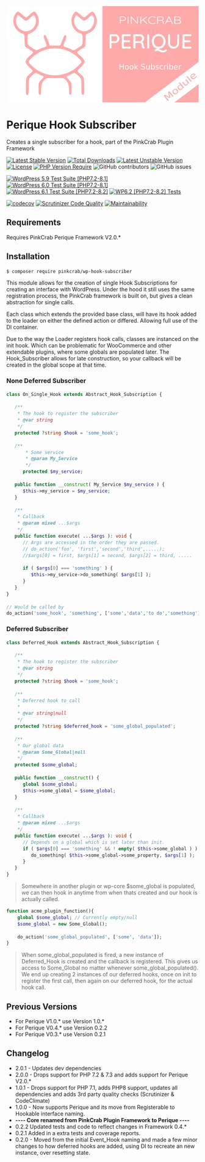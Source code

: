 ![logo](/.github/assets/Perique-Hook-Sub-Card.jpg "PinkCrab Perique Hook Subscriber")

# Perique Hook Subscriber

Creates a single subscriber for a hook, part of the PinkCrab Plugin Framework

[![Latest Stable Version](http://poser.pugx.org/pinkcrab/wp-hook-subscriber/v)](https://packagist.org/packages/pinkcrab/wp-hook-subscriber) [![Total Downloads](http://poser.pugx.org/pinkcrab/wp-hook-subscriber/downloads)](https://packagist.org/packages/pinkcrab/wp-hook-subscriber) [![Latest Unstable Version](http://poser.pugx.org/pinkcrab/wp-hook-subscriber/v/unstable)](https://packagist.org/packages/pinkcrab/wp-hook-subscriber) [![License](http://poser.pugx.org/pinkcrab/wp-hook-subscriber/license)](https://packagist.org/packages/pinkcrab/wp-hook-subscriber) [![PHP Version Require](http://poser.pugx.org/pinkcrab/wp-hook-subscriber/require/php)](https://packagist.org/packages/pinkcrab/wp-hook-subscriber)
![GitHub contributors](https://img.shields.io/github/contributors/Pink-Crab/Perique-Hook-Subscriber?label=Contributors)
![GitHub issues](https://img.shields.io/github/issues-raw/Pink-Crab/Perique-Hook-Subscriber)

[![WordPress 5.9 Test Suite [PHP7.2-8.1]](https://github.com/Pink-Crab/Perique-Hook-Subscriber/actions/workflows/WP_5_9.yaml/badge.svg)](https://github.com/Pink-Crab/Perique-Hook-Subscriber/actions/workflows/WP_5_9.yaml)
[![WordPress 6.0 Test Suite [PHP7.2-8.1]](https://github.com/Pink-Crab/Perique-Hook-Subscriber/actions/workflows/WP_6_0.yaml/badge.svg)](https://github.com/Pink-Crab/Perique-Hook-Subscriber/actions/workflows/WP_6_0.yaml)
[![WordPress 6.1 Test Suite [PHP7.2-8.2]](https://github.com/Pink-Crab/Perique-Hook-Subscriber/actions/workflows/WP_6_1.yaml/badge.svg)](https://github.com/Pink-Crab/Perique-Hook-Subscriber/actions/workflows/WP_6_1.yaml)
[![WP6.2 [PHP7.2-8.2] Tests](https://github.com/Pink-Crab/Perique-Hook-Subscriber/actions/workflows/WP_6_2.yaml/badge.svg)](https://github.com/Pink-Crab/Perique-Hook-Subscriber/actions/workflows/WP_6_2.yaml)

[![codecov](https://codecov.io/gh/Pink-Crab/Perique-Hook-Subscriber/branch/master/graph/badge.svg?token=EYM4QX2CQ9)](https://codecov.io/gh/Pink-Crab/Perique-Hook-Subscriber)
[![Scrutinizer Code Quality](https://scrutinizer-ci.com/g/Pink-Crab/Perique-Hook-Subscriber/badges/quality-score.png?b=master)](https://scrutinizer-ci.com/g/Pink-Crab/Perique-Hook-Subscriber/?branch=master)
[![Maintainability](https://api.codeclimate.com/v1/badges/8ac18bb04673f4a0dfa4/maintainability)](https://codeclimate.com/github/Pink-Crab/Perique-Hook-Subscriber/maintainability)


## Requirements

Requires PinkCrab Perique Framework V2.0.*

## Installation

``` bash
$ composer require pinkcrab/wp-hook-subscriber
```

This module allows for the creation of single Hook Subscriptions for creating an interface with WordPress. Under the hood it still uses the same registration process, the PinkCrab framework is built on, but gives a clean abstraction for single calls.

Each class which extends the provided base class, will have its hook added to the loader on either the defined action or differed. Allowing full use of the DI container.

Due to the way the Loader registers hook calls, classes are instanced on the init hook. Which can be problematic for WooCommerce and other extendable plugins, where some globals are populated later. The Hook_Subscriber allows for late construction, so your callback will be created in the global scope at that time.

### None Deferred Subscriber

``` php
class On_Single_Hook extends Abstract_Hook_Subscription {

   /**
    * The hook to register the subscriber
    * @var string
    */
   protected ?string $hook = 'some_hook';

   /**
       * Some service
       * @param My_Service
       */
      protected $my_service;

   public function __construct( My_Service $my_service ) {
      $this->my_service = $my_service;
   }

   /**
    * Callback
    * @param mixed ...$args
    */
   public function execute( ...$args ): void {
      // Args are accessed in the order they are passed.
      // do_action('foo', 'first','second','third',.....);
      //$args[0] = first, $args[1] = second, $args[2] = third, .....

      if ( $args[0] === 'something' ) {
         $this->my_service->do_something( $args[1] );
      }
   }
}

// Would be called by
do_action('some_hook', 'something', ['some','data','to do','something']);
```

### Deferred Subscriber

``` php
class Deferred_Hook extends Abstract_Hook_Subscription {

   /**
    * The hook to register the subscriber
    * @var string
    */
   protected ?string $hook = 'some_hook';

   /**
    * Deferred hook to call
    *
    * @var string|null
    */
   protected ?string $deferred_hook = 'some_global_populated';

   /**
    * Our global data
    * @param Some_Global|null
    */
   protected $some_global;

   public function __construct() {
      global $some_global;
      $this->some_global = $some_global;
   }

   /**
    * Callback
    * @param mixed ...$args
    */
   public function execute( ...$args ): void {
      // Depends on a global which is set later than init.
      if ( $args[0] === 'something' && ! empty( $this->some_global ) ) {
         do_something( $this->some_global->some_property, $args[1] );
      }
   }
}
```

> Somewhere in another plugin or wp-core $some_global is populated, we can then hook in anytime from when thats created and our hook is actually called.

``` php
function acme_plugin_function(){
    global $some_global; // Currently empty/null
    $some_global = new Some_Global();

    do_action('some_global_populated', ['some', 'data']);
}  
```

> When some_global_populated is fired, a new instance of Deferred_Hook is created and the callback is registered. This gives us access to Some_Global no matter whenever some_global_populated(). We end up creating 2 instances of our deferred hooks, once on init to register the first call, then again on our deferred hook, for the actual hook call.


## Previous Versions

* For Perique V1.0.* use Version 1.0.*
* For Perique V0.4.* use Version 0.2.2
* For Perique V0.3.* use Version 0.2.1

## Changelog
* 2.0.1 - Updates dev dependencies
* 2.0.0 - Drops support for PHP 7.2 & 7.3 and adds support for Perique V2.0.*
* 1.0.1 - Drops support for PHP 7.1, adds PHP8 support, updates all dependencies and adds 3rd party quality checks (Scrutinizer & CodeClimate)
* 1.0.0 - Now supports Perique and its move from Registerable to Hookable interface naming.
* **---- Core renamed from PinkCrab Plugin Framework to Perique ----**
* 0.2.2 Updated tests and code to reflect changes in Framework 0.4.*
* 0.2.1 Added in a extra tests and coverage reports.
* 0.2.0 - Moved from the initial Event_Hook naming and made a few minor changes to how deferred hooks are added, using DI to recreate an new instance, over resetting state.
